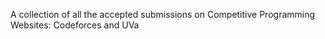 A collection of all the accepted submissions on Competitive Programming Websites: Codeforces and UVa
